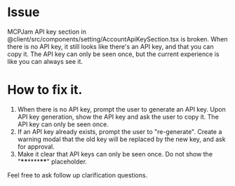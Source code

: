 # Issue

MCPJam API key section in @client/src/components/setting/AccountApiKeySection.tsx is broken. When there is no API key, it still looks like there's an API key, and that you can copy it. The API key can only be seen once, but the current experience is like you can always see it.

# How to fix it.

1. When there is no API key, prompt the user to generate an API key. Upon API key generation, show the API key and ask the user to copy it. The API key can only be seen once.
2. If an API key already exists, prompt the user to "re-generate". Create a warning modal that the old key will be replaced by the new key, and ask for approval.
3. Make it clear that API keys can only be seen once. Do not show the "****\*\*****\*\*\*\*****\*\*****" placeholder.

Feel free to ask follow up clarification questions.
